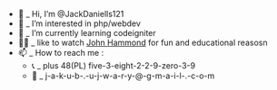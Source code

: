 - 👋  _ Hi, I’m @JackDaniells121
- 👀  _ I’m interested in php/webdev
- 🌱  _ I’m currently learning codeigniter
- 🤟🏼  _ like to watch [John Hammond](https://www.youtube.com/channel/UCVeW9qkBjo3zosnqUbG7CFw) for fun and educational reasosn 
- 📫  _ How to reach me : 
  - 📞  _ plus 48(PL) five-3-eight-2-2-9-zero-3-9
  - 📨  _ j-a-k-u-b-.-u-j-w-a-r-y-@-g-m-a-i-l-.-c-o-m

<!---
JackDaniells121/JackDaniells121 is a ✨ special ✨ repository because its `README.md` (this file) appears on your GitHub profile.
You can click the Preview link to take a look at your changes.
--->
